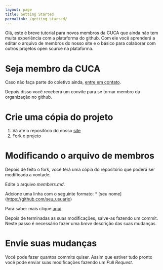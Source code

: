 ```yaml
---
layout: page
title: Getting Started
permalink: /getting_started/
---
```


Olá, este é breve tutorial para novos membros da CUCA que ainda não tem muita experiência com a plataforma do github. Com ele você aprenderá a editar o arquivo de membros do nosso site
e o básico para colaborar com outros projetos open source na plataforma.

# Seja membro da CUCA

Caso não faça parte do coletivo ainda, [entre em contato]().

Depois disso você receberá um convite para se tornar membro da organização no github.

# Crie uma cópia do projeto

1. Vá até o repositório do nosso [site](https://github.com/cuca-dev/cuca-dev.github.io)
2. Fork o projeto

# Modificando o arquivo de membros

Depois de feito o fork, você terá uma cópia do repositório que poderá ser modificada a vontade. 

Edite o arquivo *members.md*.

Adcione uma linha com o seguinte formato: \* [seu nome]\(https://github.com/seu_usuario)

Para saber mais clique [aqui](/https://www.markdownguide.org/basic-syntax/#links)

Depois de terminadas as suas modificações, salve-as fazendo um commit. Neste passo é necessário fazer uma *breve* descrição das suas mudanças.  

# Envie suas mudanças

Você pode fazer quantos commits quiser. Assim que estiver tudo pronto você pode enviar suas modificações fazendo um *Pull Request*.
